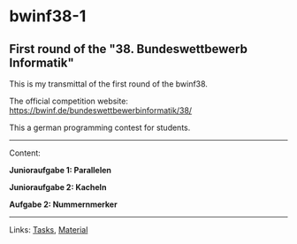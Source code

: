 # bwinf38-1
First round of the "38. Bundeswettbewerb Informatik"
--------
This is my transmittal of the first round of the bwinf38.

The official competition website: https://bwinf.de/bundeswettbewerbinformatik/38/

This a german programming contest for students.
- - - -
Content:

**Junioraufgabe 1: Parallelen**

**Junioraufgabe 2: Kacheln**

**Aufgabe 2: Nummernmerker**
- - - -
Links:
[Tasks](https://bwinf.de/fileadmin/bundeswettbewerb/38/BwInf38-Aufgabenblatt.pdf),
[Material](https://bwinf.de/bundeswettbewerbinformatik/38/1/material-381/)

